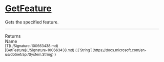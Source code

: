 # [GetFeature](./Signature-100663438.md)

Gets the specified feature.
<br>
<hr>
Returns<img width=550/>Name
<br>
<sub>[T](./Signature-100663438.md)</sub><img width=500/><sub>[GetFeature](./Signature-100663438.md) ( [`String`](https://docs.microsoft.com/en-us/dotnet/api/System.String) )</sub><br>


